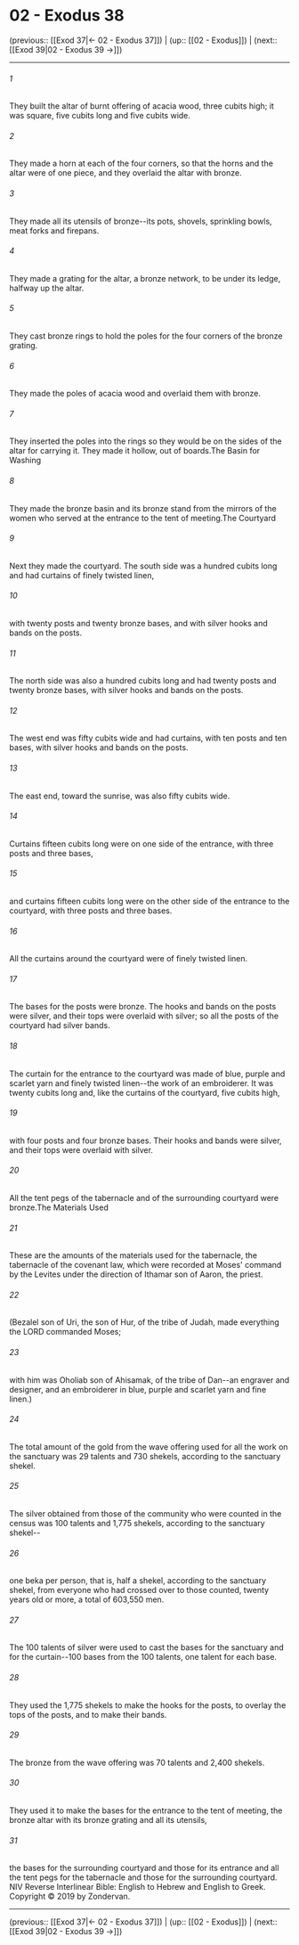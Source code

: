 # 02 - Exodus 38

(previous:: [[Exod 37|← 02 - Exodus 37]]) | (up:: [[02 - Exodus]]) | (next:: [[Exod 39|02 - Exodus 39 →]])

***


###### 1 
They built the altar of burnt offering of acacia wood, three cubits high; it was square, five cubits long and five cubits wide. 

###### 2 
They made a horn at each of the four corners, so that the horns and the altar were of one piece, and they overlaid the altar with bronze. 

###### 3 
They made all its utensils of bronze--its pots, shovels, sprinkling bowls, meat forks and firepans. 

###### 4 
They made a grating for the altar, a bronze network, to be under its ledge, halfway up the altar. 

###### 5 
They cast bronze rings to hold the poles for the four corners of the bronze grating. 

###### 6 
They made the poles of acacia wood and overlaid them with bronze. 

###### 7 
They inserted the poles into the rings so they would be on the sides of the altar for carrying it. They made it hollow, out of boards.The Basin for Washing 

###### 8 
They made the bronze basin and its bronze stand from the mirrors of the women who served at the entrance to the tent of meeting.The Courtyard 

###### 9 
Next they made the courtyard. The south side was a hundred cubits long and had curtains of finely twisted linen, 

###### 10 
with twenty posts and twenty bronze bases, and with silver hooks and bands on the posts. 

###### 11 
The north side was also a hundred cubits long and had twenty posts and twenty bronze bases, with silver hooks and bands on the posts. 

###### 12 
The west end was fifty cubits wide and had curtains, with ten posts and ten bases, with silver hooks and bands on the posts. 

###### 13 
The east end, toward the sunrise, was also fifty cubits wide. 

###### 14 
Curtains fifteen cubits long were on one side of the entrance, with three posts and three bases, 

###### 15 
and curtains fifteen cubits long were on the other side of the entrance to the courtyard, with three posts and three bases. 

###### 16 
All the curtains around the courtyard were of finely twisted linen. 

###### 17 
The bases for the posts were bronze. The hooks and bands on the posts were silver, and their tops were overlaid with silver; so all the posts of the courtyard had silver bands. 

###### 18 
The curtain for the entrance to the courtyard was made of blue, purple and scarlet yarn and finely twisted linen--the work of an embroiderer. It was twenty cubits long and, like the curtains of the courtyard, five cubits high, 

###### 19 
with four posts and four bronze bases. Their hooks and bands were silver, and their tops were overlaid with silver. 

###### 20 
All the tent pegs of the tabernacle and of the surrounding courtyard were bronze.The Materials Used 

###### 21 
These are the amounts of the materials used for the tabernacle, the tabernacle of the covenant law, which were recorded at Moses' command by the Levites under the direction of Ithamar son of Aaron, the priest. 

###### 22 
(Bezalel son of Uri, the son of Hur, of the tribe of Judah, made everything the LORD commanded Moses; 

###### 23 
with him was Oholiab son of Ahisamak, of the tribe of Dan--an engraver and designer, and an embroiderer in blue, purple and scarlet yarn and fine linen.) 

###### 24 
The total amount of the gold from the wave offering used for all the work on the sanctuary was 29 talents and 730 shekels, according to the sanctuary shekel. 

###### 25 
The silver obtained from those of the community who were counted in the census was 100 talents and 1,775 shekels, according to the sanctuary shekel-- 

###### 26 
one beka per person, that is, half a shekel, according to the sanctuary shekel, from everyone who had crossed over to those counted, twenty years old or more, a total of 603,550 men. 

###### 27 
The 100 talents of silver were used to cast the bases for the sanctuary and for the curtain--100 bases from the 100 talents, one talent for each base. 

###### 28 
They used the 1,775 shekels to make the hooks for the posts, to overlay the tops of the posts, and to make their bands. 

###### 29 
The bronze from the wave offering was 70 talents and 2,400 shekels. 

###### 30 
They used it to make the bases for the entrance to the tent of meeting, the bronze altar with its bronze grating and all its utensils, 

###### 31 
the bases for the surrounding courtyard and those for its entrance and all the tent pegs for the tabernacle and those for the surrounding courtyard. NIV Reverse Interlinear Bible: English to Hebrew and English to Greek. Copyright © 2019 by Zondervan.

***

(previous:: [[Exod 37|← 02 - Exodus 37]]) | (up:: [[02 - Exodus]]) | (next:: [[Exod 39|02 - Exodus 39 →]])
